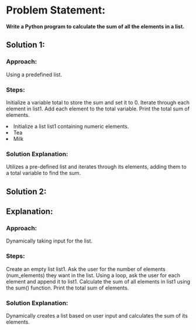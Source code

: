 <h1>Problem Statement:</h1>
<b>Write a Python program to calculate the sum of all the elements in a list.
</b>

<h2>Solution 1:</h2>

<h3>Approach: </h3>Using a predefined list.


<h3>Steps:</h3>

Initialize a variable total to store the sum and set it to 0.
Iterate through each element in list1.
Add each element to the total variable.
Print the total sum of elements.


<li>Initialize a list list1 containing numeric elements.</li>
<li>Tea</li>
<li>Milk</li>


<h3>Solution Explanation: </h3>
Utilizes a pre-defined list and iterates through its elements, adding them to a total variable to find the sum.

<h2>Solution 2:</h2>

<h2>Explanation:</h2>
<h3>Approach: </h3>
Dynamically taking input for the list.

<h3>Steps:</h3>
Create an empty list list1.
Ask the user for the number of elements (num_elements) they want in the list.
Using a loop, ask the user for each element and append it to list1.
Calculate the sum of all elements in list1 using the sum() function.
Print the total sum of elements.

<h3>Solution Explanation: </h3>
Dynamically creates a list based on user input and calculates the sum of its elements.


